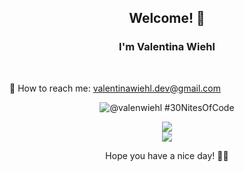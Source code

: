 ### 

<h2 align="center"> Welcome! 💜</h2>

<h3 align="center"> I'm Valentina Wiehl </h3> </br>


📩 How to reach me: valentinawiehl.dev@gmail.com

<div align="center">

  ![@valenwiehl #30NitesOfCode](https://www.codedex.io/api/petStatus?user=valenwiehl)


  ![](https://github-readme-streak-stats.herokuapp.com/?user=wiehl-valentina&theme=nightowl&hide_border=false)<br/>
  ![](https://github-readme-stats.vercel.app/api/top-langs/?username=wiehl-valentina&theme=nightowl&hide_border=false&include_all_commits=false&count_private=false&layout=compact)

  
</div>



  


<p align="center"> Hope you have a nice day! 🧚‍♀️ </p>


